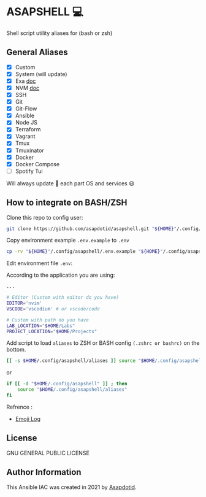 # ASAPSHELL :computer:

Shell script utility aliases for (bash or zsh)

## General Aliases

- [x] Custom
- [x] System (will update)
- [x] Exa [doc](https://the.exa.website/)
- [x] NVM [doc](https://github.com/nvm-sh/nvm)
- [x] SSH
- [x] Git
- [x] Git-Flow
- [x] Ansible
- [x] Node JS
- [x] Terraform
- [x] Vagrant
- [x] Tmux
- [x] Tmuxinator
- [x] Docker
- [x] Docker Compose
- [ ] Spotify Tui

Will always update 🚀 each part OS and services 😃

## How to integrate on BASH/ZSH

Clone this repo to config user:

```bash
git clone https://github.com/asapdotid/asapshell.git "${HOME}"/.config/asapshell
```

Copy environment example `.env.example` to `.env`

```bash
cp -rv "${HOME}"/.config/asapshell/.env.example "${HOME}"/.config/asapshell/.env
```

Edit environment file `.env`:

According to the application you are using:

```bash
...

# Editor (Custom with editor do you have)
EDITOR='nvim'
VSCODE='vscodium' # or vscode/code

# Custom with path do you have
LAB_LOCATION="$HOME/Labs"
PROJECT_LOCATION="$HOME/Projects"
```

Add script to load `aliases` to ZSH or BASH config `(.zshrc or bashrc)` on the bottom.

```bash
[[ -s $HOME/.config/asapshell/aliases ]] source "$HOME/.config/asapshell/aliases"
```

or

```bash
if [[ -d "$HOME/.config/asapshell" ]] ; then
    source "$HOME/.config/asapshell/aliases"
fi
```

Refrence :

- [Emoji Log](https://github.com/ahmadawais/Emoji-Log)

## License

GNU GENERAL PUBLIC LICENSE

## Author Information

This Ansible IAC was created in 2021 by [Asapdotid](https://github.com/asapdotid).
